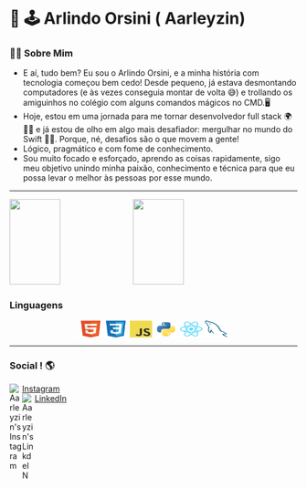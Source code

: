 # 👾 🕹️ Arlindo Orsini ( Aarleyzin)

### 👨‍💻 Sobre Mim

- E aí, tudo bem? Eu sou o Arlindo Orsini, e a minha história com tecnologia começou bem cedo! Desde pequeno, já estava desmontando computadores (e às vezes conseguia montar de volta 😅) e trollando os amiguinhos no colégio com alguns comandos mágicos no CMD.🖥️
- Hoje, estou em uma jornada para me tornar desenvolvedor full stack 🌍👨‍💻 e já estou de olho em algo mais desafiador: mergulhar no mundo do Swift 🍎📱. Porque, né, desafios são o que movem a gente!
- Lógico, pragmático e com fome de conhecimento. 
- Sou muito focado e esforçado, aprendo as coisas rapidamente, sigo meu objetivo unindo minha paixão, conhecimento e técnica para que eu possa levar o melhor às pessoas por esse mundo.

---

<div>
  <img width="42%" height="150em" src="https://github-readme-stats.vercel.app/api?username=aarleyzin&show_icons=true&theme=midnight-purple&include_all_commits=true&count_private=true"/>
  <img width="42%" height="150em" src="https://github-readme-stats.vercel.app/api/top-langs/?username=aarleyzin&layout=compact&theme=midnight-purple"/>
</div>

### Linguagens

<div align="center">
  <img align="center" alt="HTML" height="30" width="40" src="https://raw.githubusercontent.com/devicons/devicon/master/icons/html5/html5-original.svg">
  <img align="center" alt="CSS" height="30" width="40" src="https://raw.githubusercontent.com/devicons/devicon/master/icons/css3/css3-original.svg">
  <img align="center" alt="JS" height="30" width="40" src="https://raw.githubusercontent.com/devicons/devicon/master/icons/javascript/javascript-original.svg">
  <img align="center" alt="Python" height="30" width="40" src="https://raw.githubusercontent.com/devicons/devicon/master/icons/python/python-original.svg">
  <img align="center" alt="React" height="30" width="40" src="https://raw.githubusercontent.com/devicons/devicon/master/icons/react/react-original.svg">
  <img align="center" alt="MySQL" height="30" width="40" src="https://raw.githubusercontent.com/devicons/devicon/master/icons/mysql/mysql-original.svg">
</div>

---

### Social ! 🌎

<div align="left">
  <a href="https://instagram.com/cariocaaus">
    <img align="left" alt="Aarleyzin's Instagram" width="22px" src="https://cdn.jsdelivr.net/npm/simple-icons@v3/icons/instagram.svg"/>
    Instagram
  </a>
  <br/>
  <a href="https://www.linkedin.com/in/aarleyzin/">
    <img align="left" alt="Aarleyzin's LinkdeIN" width="22px" src="https://cdn.jsdelivr.net/npm/simple-icons@v3/icons/linkedin.svg"/>
    LinkedIn
  </a>
</div>

